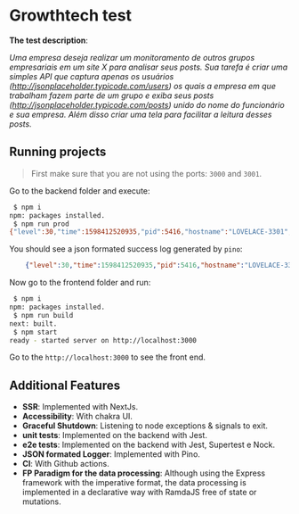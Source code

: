 # Growthtech test

**The test description**:

*Uma empresa deseja realizar um monitoramento de outros grupos empresariais em um site X para analisar seus posts. Sua tarefa é criar uma simples API que captura apenas os usuários (http://jsonplaceholder.typicode.com/users) os quais a empresa em que trabalham fazem parte de um grupo e exiba seus posts (http://jsonplaceholder.typicode.com/posts) unido do nome do funcionário e sua empresa. Além disso criar uma tela para facilitar a leitura desses posts.*

## Running projects

> First make sure that you are not using the ports: `3000` and `3001`.

Go to the backend folder and execute:

```sh
 $ npm i
npm: packages installed.
 $ npm run prod
{"level":30,"time":1598412520935,"pid":5416,"hostname":"LOVELACE-3301","msg":"Server listening on port: 3001"}
```

You should see a json formated success log generated by `pino`:

```json
    {"level":30,"time":1598412520935,"pid":5416,"hostname":"LOVELACE-3301","msg":"Server listening on port: 3001"}
```

Now go to the frontend folder and run:

```sh
 $ npm i
npm: packages installed.
 $ npm run build
next: built.
 $ npm start
ready - started server on http://localhost:3000
```

Go to the `http://localhost:3000` to see the front end.

## Additional Features

* **SSR**: Implemented with NextJs.
* **Accessibility**: With chakra UI.
* **Graceful Shutdown**: Listening to node exceptions & signals to exit.
* **unit tests**: Implemented on the backend with Jest.
* **e2e tests**: Implemented on the backend with Jest, Supertest e Nock.
* **JSON formated Logger**: Implemented with Pino.
* **CI**: With Github actions.
* **FP Paradigm for the data processing**: Although using the Express framework with the imperative format, the data processing is implemented in a declarative way with RamdaJS free of state or mutations.
